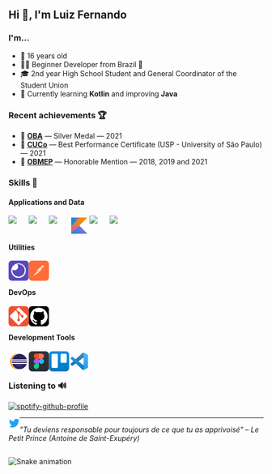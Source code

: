 <h2>Hi 👋, I'm Luiz Fernando</h2>

### I'm...
* 🤟 16 years old
* 👨‍💻 Beginner Developer from Brazil 💚
* 🎓 2nd year High School Student and General Coordinator of the Student Union
* 🔭 Currently learning **Kotlin** and improving **Java**

### Recent achievements 🏆
* 🥈 **[OBA](https://www.oba.org.br/site/)** — Silver Medal — 2021
* 📃 **[CUCo](https://www.fuvest.br/cuco-competicao-usp-de-conhecimentos/)** — Best Performance Certificate (USP - University of São Paulo) — 2021
* 📃 **[OBMEP](https://www.obmep.org.br)** — Honorable Mention — 2018, 2019 and 2021

### Skills 🚀
#### Applications and Data
<img align="left" width="40px" src="icons/css.png"/>
<img align="left" width="40px" src="icons/html.png"/>
<img align="left" width="40px" src="icons/java.png"/>
<img align="left" width="40px" src="icons/kotlin.png"/>
<img align="left" width="40px" src="icons/firebase.png"/>
<img align="left" width="40px" src="icons/mysql.png"/>

<br/><br/>

#### Utilities
<img align="left" width="40px" src="icons/insomnia.png"/>
<img align="left" width="40px" src="icons/postman.png"/>

<br/><br/>

#### DevOps
<img align="left" width="40px" src="icons/git.png"/>
<img align="left" width="40px" src="icons/github.png"/>

<br/><br/>

#### Development Tools
<img align="left" width="40px" src="icons/eclipse.png"/>
<img align="left" width="40px" src="icons/figma.png"/>
<img align="left" width="40px" src="icons/trello.png"/>
<img align="left" width="40px" src="icons/vscode.png"/>

<br/>
<br/>

### Listening to 🔊
[![spotify-github-profile](https://spotify-github-profile.vercel.app/api/view?uid=22v3rugwuvwsgayeda4vf2bxq&cover_image=true&theme=novatorem&background_color=121212&bar_color_cover=true&bar_color=53b14f)](https://spotify-github-profile.vercel.app/api/view?uid=22v3rugwuvwsgayeda4vf2bxq&redirect=true)

<p><a href="https://twitter.com/LuizFAM" target="blank"><img align="left" src="icons/twitter.svg" alt="twitter" width="22px"/></a></p>

---

_"Tu deviens responsable pour toujours de ce que tu as apprivoisé" – Le Petit Prince (Antoine de Saint-Exupéry)_

##

![Snake animation](https://github.com/LuizF245/LuizF245/blob/output/github-contribution-grid-snake.svg)
